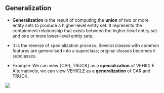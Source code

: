 ## **Generalization**
* **Generalization** is the result of computing the **union** of two or more entity sets to produce a higher-level entity set. It represents the containment relationship that exists between the higher-level entity set and one or more lower-level entity sets.
 
* It is the reverse of specialization process. Several classes with common features are generalised into a superclass; original classes becomes it subclasses. 
* Example: We can view {CAR, TRUCK} as a **specialization** of VEHICLE. Alternatively, we can view VEHICLE as a **generalization**  of CAR and TRUCK.
<img src="http://i.imgur.com/u1YvLJB.jpg">
